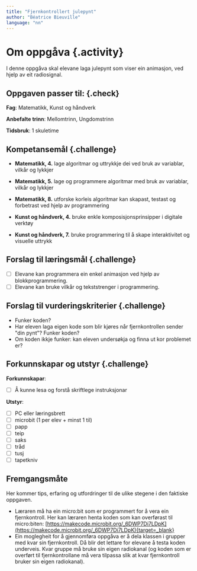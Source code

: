 ```yaml
---
title: "Fjernkontrollert julepynt"
author: "Béatrice Bieuville"
language: "nn"
---
```



# Om oppgåva {.activity}

I denne oppgåva skal elevane laga julepynt som viser ein animasjon, ved hjelp av eit radiosignal.

## Oppgaven passer til: {.check}

 **Fag**: Matematikk, Kunst og håndverk

**Anbefalte trinn**: Mellomtrinn, Ungdomstrinn

**Tidsbruk**: 1 skuletime

## Kompetansemål {.challenge}

- **Matematikk, 4.** lage algoritmar og uttrykkje dei ved bruk av variablar, vilkår og lykkjer

- **Matematikk, 5.** lage og programmere algoritmar med bruk av variablar, vilkår og lykkjer

- **Matematikk, 8.** utforske korleis algoritmar kan skapast, testast og forbetrast ved hjelp av programmering

- **Kunst og håndverk, 4.** bruke enkle komposisjonsprinsipper i digitale verktøy

- **Kunst og håndverk, 7.** bruke programmering til å skape interaktivitet og visuelle uttrykk

## Forslag til læringsmål {.challenge}

- [ ] Elevane kan programmera ein enkel animasjon ved hjelp av blokkprogrammering.
- [ ] Elevane kan bruke vilkår og tekststrenger i programmering.

## Forslag til vurderingskriterier {.challenge}

- Funker koden?
- Har eleven laga eigen kode som blir kjøres når fjernkontrollen sender "din pynt"? Funker koden?
- Om koden ikkje funker: kan eleven undersøkja og finna ut kor problemet er?

## Forkunnskapar og utstyr {.challenge}

**Forkunnskapar**:
- [ ] Å kunne lesa og forstå skriftlege instruksjonar

**Utstyr**:
- [ ] PC eller læringsbrett
- [ ] microbit (1 per elev + minst 1 til)
- [ ] papp
- [ ] teip
- [ ] saks
- [ ] tråd
- [ ] tusj
- [ ] tapetkniv

## Fremgangsmåte

Her kommer tips, erfaring og utfordringer til de ulike stegene i den faktiske
oppgaven.

- Læraren må ha ein micro:bit som er programmert for å vera ein fjernkontroll. Her kan læraren henta koden som kan overførast til micro:biten: [https://makecode.microbit.org/_6DWP7Di7LDpK](https://makecode.microbit.org/_6DWP7Di7LDpK){target=_blank}
- Ein moglegheit for å gjennomføra oppgåva er å dela klassen i grupper med kvar sin fjernkontroll. Då blir det lettare for elevane å testa koden underveis. Kvar gruppe må bruke sin eigen radiokanal (og koden som er overført til fjernkontrollane må vera tilpassa slik at kvar fjernkontroll bruker sin eigen radiokanal).
